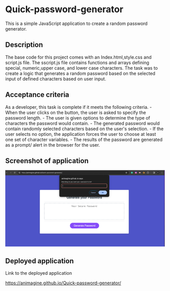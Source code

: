 # Quick-password-generator

This is a simple JavaScript application to create a random password generator.

## Description

The base code for this project comes with an Index.html,style.css and script.js file. The sscript.js file contains functions and arrays defining special, numeric,upper case, and lower case characters. The task was to create a logic that generates a random password based on the selected input of defined characters based on user input.

## Acceptance criteria

As a developer, this task is complete if it meets the following criteria.
    -  When the user clicks on the button, the user is asked to specify the password length.
    -  The user is given options to determine the type of characters the password would contain.
    -  The generated password would contain randomly selected characters based on the user's selection.
    -  If the user selects no option, the application forces the user to choose at least one set of character variables.
    -  The results of the password are generated as a prompt/ alert in the browser for the user. 

## Screenshot of application
![Screenshot of application](https://github.com/animagine/Quick-password-generator/blob/main/Screenshot%202024-01-09%20at%2010.21.55%20PM.png)


## Deployed application
Link to the deployed application

https://animagine.github.io/Quick-password-generator/
